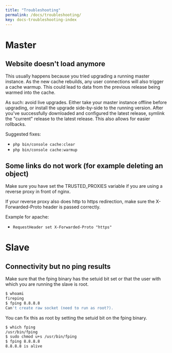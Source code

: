 ```yaml
---
title: "Troubleshooting"
permalink: /docs/troubleshooting/
key: docs-troubleshooting-index
---
```


# Master

## Website doesn't load anymore

This usually happens because you tried upgrading a running master instance. As the new cache rebuilds, any user connections will also trigger a cache warmup. This could lead to data from the previous release being warmed into the cache.

As such: avoid live upgrades. Either take your master instance offline before upgrading, or install the upgrade side-by-side to the running version. After you've successfully downloaded and configured the latest release, symlink the "current" release to the latest release. This also allows for easier rollbacks.

Suggested fixes:

- `php bin/console cache:clear`
- `php bin/console cache:warmup`

## Some links do not work (for example deleting an object)

Make sure you have set the TRUSTED_PROXIES variable if you are using a reverse proxy in front of nginx. 

If your reverse proxy also does http to https redirection, make sure the X-Forwarded-Proto header is passed correctly.

Example for apache:

- `RequestHeader set X-Forwarded-Proto "https"`

# Slave

## Connectivity but no ping results

Make sure that the fping binary has the setuid bit set or that the user with which you are running the slave is root.

```bash
$ whoami
fireping
$ fping 8.8.8.8
Can't create raw socket (need to run as root?).
```

You can fix this as root by setting the setuid bit on the fping binary.

```bash
$ which fping
/usr/bin/fping
$ sudo chmod u+s /usr/bin/fping
$ fping 8.8.8.8
8.8.8.8 is alive 
```